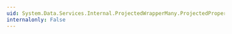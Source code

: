 ```yaml
---
uid: System.Data.Services.Internal.ProjectedWrapperMany.ProjectedProperty4
internalonly: False
---
```

